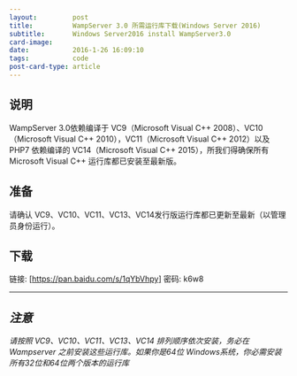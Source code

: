 ```yaml
---
layout:         post
title:          WampServer 3.0 所需运行库下载(Windows Server 2016)
subtitle:       Windows Server2016 install WampServer3.0
card-image: 
date:           2016-1-26 16:09:10
tags:           code
post-card-type: article
---
```



## 说明

WampServer 3.0依赖编译于 VC9（Microsoft Visual C++ 2008）、VC10（Microsoft Visual C++ 2010），VC11（Microsoft Visual C++ 2012）以及 PHP7 依赖编译的 VC14（Microsoft Visual C++ 2015），所我们得确保所有 Microsoft Visual C++ 运行库都已安装至最新版。

## 准备

请确认 VC9、VC10、VC11、VC13、VC14发行版运行库都已更新至最新（以管理员身份运行）。

## 下载

链接: [https://pan.baidu.com/s/1qYbVhpy] 密码: k6w8


----------

## *注意*

*请按照 VC9、VC10、VC11、VC13、VC14 排列顺序依次安装，务必在 Wampserver 之前安装这些运行库。如果你是64位 Windows系统，你必需安装所有32位和64位两个版本的运行库*


